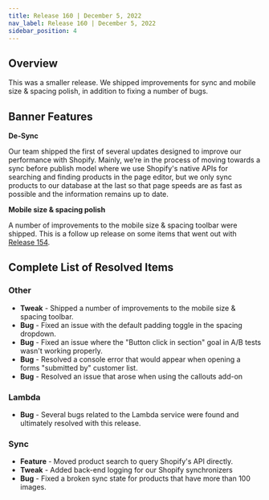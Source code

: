 ```yaml
---
title: Release 160 | December 5, 2022
nav_label: Release 160 | December 5, 2022
sidebar_position: 4
---
```


## Overview

This was a smaller release. We shipped improvements for sync and mobile size & spacing polish, in addition to fixing a
number of bugs.

## Banner Features

**De-Sync**

Our team shipped the first of several updates designed to improve our performance with Shopify. Mainly, we’re in the
process of moving towards a sync before publish model where we use Shopify's native APIs for searching and finding
products in the page editor, but we only sync products to our database at the last so that page speeds are as fast as
possible and the information remains up to date.

**Mobile size & spacing polish**

A number of improvements to the mobile size & spacing toolbar were shipped. This is a follow up release on some items
that went out with [Release 154](https://support.unstack.com/hc/en-us/articles/11074862660119).

## Complete List of Resolved Items

### Other

* **Tweak** - Shipped a number of improvements to the mobile size & spacing toolbar.
* **Bug** - Fixed an issue with the default padding toggle in the spacing dropdown.
* **Bug** - Fixed an issue where the "Button click in section" goal in A/B tests wasn't working properly.
* **Bug** - Resolved a console error that would appear when opening a forms "submitted by" customer list.
* **Bug** - Resolved an issue that arose when using the callouts add-on

### Lambda

* **Bug** - Several bugs related to the Lambda service were found and ultimately resolved with this release.

### Sync

* **Feature** - Moved product search to query Shopify's API directly.
* **Tweak** - Added back-end logging for our Shopify synchronizers
* **Bug** - Fixed a broken sync state for products that have more than 100 images.
